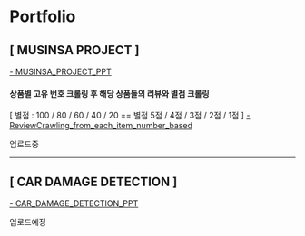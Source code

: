# Portfolio

## [ MUSINSA PROJECT ] 
[- MUSINSA_PROJECT_PPT](https://github.com/GUUNNIA/Portfolio/blob/main/MUSINSA/MUSINSA_PROJECT_PDF.pdf)

#### 상품별 고유 번호 크롤링 후 해당 상품들의 리뷰와 별점 크롤링 
[ 별점 : 100 / 80 / 60 / 40 / 20 == 별점 5점 / 4점 / 3점 / 2점 / 1점 ]
[- ReviewCrawling_from_each_item_number_based]()


업로드중

<hr>




## [ CAR DAMAGE DETECTION ]

[- CAR_DAMAGE_DETECTION_PPT](https://github.com/GUUNNIA/Portfolio/blob/main/CAR_DAMAGE_DETECTION/car%20damage.pdf)

업로드예정
